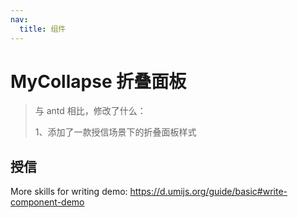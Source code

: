 ```yaml
---
nav:
  title: 组件
---
```


# MyCollapse 折叠面板

> 与 antd 相比，修改了什么：
>
> 1、添加了一款授信场景下的折叠面板样式

## 授信

<code src="./demo-1.jsx"></code>

More skills for writing demo: https://d.umijs.org/guide/basic#write-component-demo
